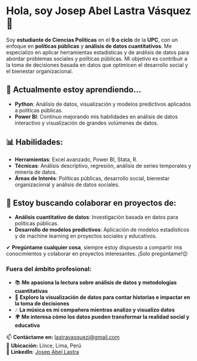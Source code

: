 # Hola, soy **Josep Abel Lastra Vásquez** 👋

Soy **estudiante de Ciencias Políticas** en el **9.o ciclo** de la **UPC**, con un enfoque en **políticas públicas** y **análisis de datos cuantitativos**. Me especializo en aplicar herramientas estadísticas y de análisis de datos para abordar problemas sociales y políticas públicas. Mi objetivo es contribuir a la toma de decisiones basada en datos que optimicen el desarrollo social y el bienestar organizacional.

## 🌱 Actualmente estoy aprendiendo...
- **Python**: Análisis de datos, visualización y modelos predictivos aplicados a políticas públicas.
- **Power BI**: Continuo mejorando mis habilidades en análisis de datos interactivo y visualización de grandes volúmenes de datos.

## 📊 Habilidades:
- **Herramientas**: Excel avanzado, Power BI, Stata, R.
- **Técnicas**: Análisis descriptivo, regresión, análisis de series temporales y minería de datos.
- **Áreas de Interés**: Políticas públicas, desarrollo social, bienestar organizacional y análisis de datos sociales.

## 👯 Estoy buscando colaborar en proyectos de:
- **Análisis cuantitativo de datos**: Investigación basada en datos para políticas públicas.
- **Desarrollo de modelos predictivos**: Aplicación de modelos estadísticos y de machine learning en proyectos sociales y educativos.

✔ **Pregúntame cualquier cosa**, siempre estoy dispuesto a compartir mis conocimientos y colaborar en proyectos interesantes. ¡Solo pregúntame!😉

### Fuera del ámbito profesional:
- 📚 **Me apasiona la lectura sobre análisis de datos y metodologías cuantitativas**  
- 🎨 **Exploro la visualización de datos para contar historias e impactar en la toma de decisiones**  
- 🎶 **La música es mi compañera mientras analizo y visualizo datos**  
- 🌍 **Me interesa cómo los datos pueden transformar la realidad social y educativa**  

📫 **Contáctame en:** [lastravasquezj@gmail.com](mailto:lastravasquezj@gmail.com)  
📍 **Ubicación:** Lince, Lima, Perú  
🔗 **LinkedIn**: [Josep Abel Lastra](https://www.linkedin.com/in/joseplastra28/)
